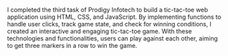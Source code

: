 I completed the third task of Prodigy Infotech to build a tic-tac-toe web application using HTML, CSS, and JavaScript. By implementing functions to handle user clicks, track game state, and check for winning conditions, I created an interactive and engaging tic-tac-toe game. With these technologies and functionalities, users can play against each other, aiming to get three markers in a row to win the game.
